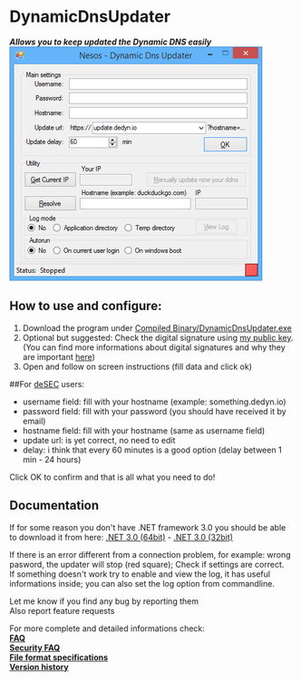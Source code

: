 # DynamicDnsUpdater
***Allows you to keep updated the Dynamic DNS easily***  
![screenshot](Documentation/screenshot.png)  
## How to use and configure:  
1.  Download the program under [Compiled Binary/DynamicDnsUpdater.exe](Compiled%20Binary/DynamicDnsUpdater.exe)  
2. Optional but suggested: Check the digital signature using [my public key](Documentation/Nesos%20code%20signing%20public%20key.asc). (You can find more informations about digital signatures and why they are important [here](https://www.qubes-os.org/doc/verifying-signatures/))  
3. Open and follow on screen instructions  (fill data and click ok)

##For [deSEC](https://desec.io/#!/en/) users:  
- username field: fill with your hostname (example: something.dedyn.io)  
- password field: fill with your password (you should have received it by email)  
- hostname field: fill with your hostname (same as username field)  
- update url: is yet correct, no need to edit  
- delay: i think that every 60 minutes is a good option (delay between 1 min - 24 hours)  

Click OK to confirm and that is all what you need to do!
## Documentation
If for some reason you don't have .NET framework 3.0 you should be able to download it from here: [.NET 3.0 (64bit)](http://go.microsoft.com/fwlink/?LinkId=98106) -
[.NET 3.0 (32bit)](http://download.microsoft.com/download/8/F/E/8FEEE89D-9E4F-4BA3-993E-0FFEA8E21E1B/NetFx30SP1_x86.exe)  

If there is an error different from a connection problem, for example: wrong pasword, the updater will stop (red square); Check if settings are correct.  
If something doesn't work try to enable and view the log, it has useful informations inside; you can also set the log option from commandline.  

Let me know if you find any bug by reporting them  
Also report feature requests  

For more complete and detailed informations check:  
**[FAQ](Documentation/FAQ.md)**  
**[Security FAQ](Documentation/Security%20FAQ.md)**  
**[File format specifications](Documentation/File%20format%20specifications.md)**  
**[Version history](Documentation/Version%20history.md)**  